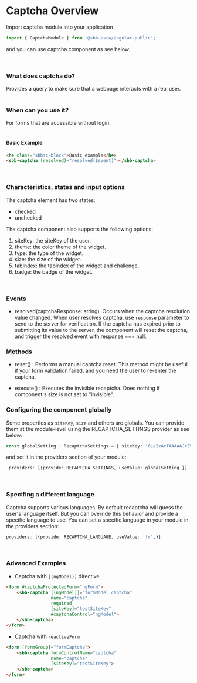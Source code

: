 # Captcha Overview

Import captcha module into your application

```ts
import { CaptchaModule } from '@sbb-esta/angular-public';
```

and you can use captcha component as see below.

<br>

### What does captcha do?

Provides a query to make sure that a webpage interacts with a real user.
<br>
<br>

### When can you use it?

For forms that are accessible without login.
<br>
<br>

<h4>Basic Example</h4>

```html
<h4 class="sbbsc-block">Basic example</h4>
<sbb-captcha (resolved)="resolved($event)"></sbb-captcha>
```
<br>

### Characteristics, states and input options

The captcha element has two states:
* checked
* unchecked

The captcha component also supports the following options:
1. siteKey: the siteKey of the user.
2. theme: the color theme of the widget.
3. type: the type of the widget.
4. size: the size of the widget.
5. tabIndex: the tabindex of the widget and challenge.
6. badge: the badge of the widget.
<br>

### Events

* resolved(captchaResponse: string). Occurs when the captcha resolution value changed. When user resolves captcha, use ```response``` parameter to send to the server for verification. If the captcha has expired prior to submitting its value to the server, the component will reset the captcha, and trigger the resolved event with response === null.

### Methods

* reset() : Performs a manual captcha reset. This method might be useful if your form validation failed, and you need the user to re-enter the captcha.

* execute() : Executes the invisible recaptcha. Does nothing if component's size is not set to "invisible". 

### Configuring the component globally

Some properties as ```siteKey```, ```size``` and others are globals. You can provide them at the module-level using the RECAPTCHA_SETTINGS provider as see below:

```ts
const globalSetting : RecaptchaSettings = { siteKey: '6LeIxAcTAAAAAJcZVRqyHh71UMIEGNQ_MXjiZKhI' }
```
and set it in the providers section of your module:
```ts
 providers: [{provide: RECAPTCHA_SETTINGS, useValue: globalSetting }]
```
<br>

### Specifing a different language

Captcha supports various languages. By default recaptcha will guess the user's language itself. But you can override this behavior and provide a specific language to use. 
You can set a specific language in your module in the providers section:
```ts
providers: [{provide: RECAPTCHA_LANGUAGE, useValue: 'fr',}]
```
<br>

### Advanced Examples

* Captcha with ```[(ngModel)]``` directive 

```html
<form #captchaProtectedForm="ngForm">
    <sbb-captcha [(ngModel)]="formModel.captcha"
                 name="captcha"
                 required
                 [siteKey]="testSiteKey"
                 #captchaControl="ngModel">
    </sbb-captcha>
</form>
```

* Captcha with ```reactiveForm```

```html
<form [formGroup]="formCaptcha">
    <sbb-captcha formControlName="captcha"
                 name="captcha"
                 [siteKey]="testSiteKey">
    </sbb-captcha>
</form>
```